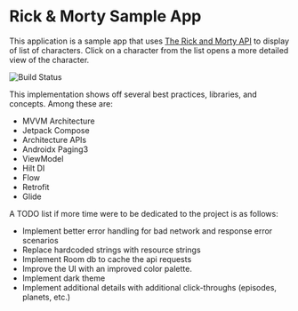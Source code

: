 # Rick & Morty Sample App
This application is a sample app that uses [The Rick and Morty API](https://rickandmortyapi.com/) to display of list of characters. Click on a character from the list opens a more detailed view of the character.

![Build Status](https://github.com/sberg413/RickMorty/actions/workflows/github-actions.yml/badge.svg)

This implementation shows off several best practices, libraries, and concepts. Among these are:
* MVVM Architecture
* Jetpack Compose
* Architecture APIs
* Androidx Paging3
* ViewModel
* Hilt DI
* Flow
* Retrofit
* Glide

A TODO list if more time were to be dedicated to the project is as follows:
* Implement better error handling for bad network and response error scenarios
* Replace hardcoded strings with resource strings
* Implement Room db to cache the api requests
* Improve the UI with an improved color palette.
* Implement dark theme
* Implement additional details with additional click-throughs (episodes, planets, etc.)


